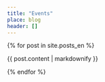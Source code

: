 ```yaml
---
title: "Events"
place: blog
header: []
---
```


{% for post in site.posts_en %}
  <p>{{ post.content | markdownify }}</p>
{% endfor %}